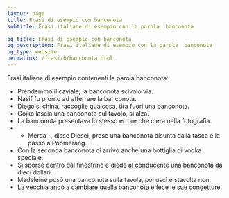 ```yaml
---
layout: page
title: Frasi di esempio con banconota 
subtitle: Frasi italiane di esempio con la parola  banconota

og_title: Frasi di esempio con banconota 
og_description: Frasi italiane di esempio con la parola  banconota
og_type: website
permalink: /frasi/b/banconota.html
---
```


Frasi italiane di esempio contenenti la parola banconota:


- Prendemmo il caviale, la banconota scivolò via.
- Nasif fu pronto ad afferrare la banconota.
- Diego si china, raccoglie qualcosa, tira fuori una banconota.
- Gojko lascia una banconota sul tavolo, si alza.
- La banconota presentava lo stesso errore che c'era nella fotografia.
- - Merda -, disse Diesel, prese una banconota bisunta dalla tasca e la passò a Poomerang.
- Con la seconda banconota ci arrivò anche una bottiglia di vodka speciale.
- Si sporse dentro dal finestrino e diede al conducente una banconota da dieci dollari.
- Madeleine posò una banconota sulla tavola, poi uscì e stavolta non.
- La vecchia andò a cambiare quella banconota e fece le sue congetture.
